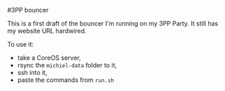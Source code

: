 #3PP bouncer

This is a first draft of the bouncer I'm running on my 3PP Party. It still has my website URL hardwired.

To use it:

* take a CoreOS server,
* rsync the `michiel-data` folder to it,
* ssh into it,
* paste the commands from `run.sh`
